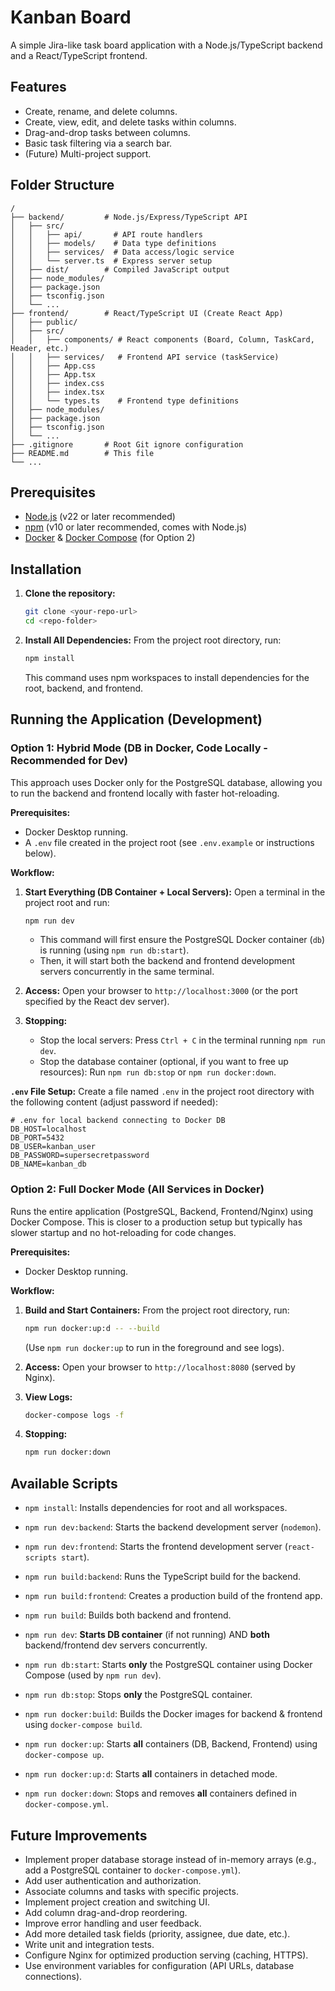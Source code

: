 # Kanban Board

A simple Jira-like task board application with a Node.js/TypeScript backend and a React/TypeScript frontend.

## Features

*   Create, rename, and delete columns.
*   Create, view, edit, and delete tasks within columns.
*   Drag-and-drop tasks between columns.
*   Basic task filtering via a search bar.
*   (Future) Multi-project support.

## Folder Structure

```
/
├── backend/         # Node.js/Express/TypeScript API
│   ├── src/
│   │   ├── api/       # API route handlers
│   │   ├── models/    # Data type definitions
│   │   ├── services/  # Data access/logic service
│   │   └── server.ts  # Express server setup
│   ├── dist/        # Compiled JavaScript output
│   ├── node_modules/
│   ├── package.json
│   ├── tsconfig.json
│   └── ...
├── frontend/        # React/TypeScript UI (Create React App)
│   ├── public/
│   ├── src/
│   │   ├── components/ # React components (Board, Column, TaskCard, Header, etc.)
│   │   ├── services/   # Frontend API service (taskService)
│   │   ├── App.css
│   │   ├── App.tsx
│   │   ├── index.css
│   │   ├── index.tsx
│   │   └── types.ts    # Frontend type definitions
│   ├── node_modules/
│   ├── package.json
│   ├── tsconfig.json
│   └── ...
├── .gitignore       # Root Git ignore configuration
├── README.md        # This file
└── ...
```

## Prerequisites

*   [Node.js](https://nodejs.org/) (v22 or later recommended)
*   [npm](https://www.npmjs.com/) (v10 or later recommended, comes with Node.js)
*   [Docker](https://www.docker.com/) & [Docker Compose](https://docs.docker.com/compose/) (for Option 2)

## Installation

1.  **Clone the repository:**
    ```bash
    git clone <your-repo-url>
    cd <repo-folder>
    ```

2.  **Install All Dependencies:**
    From the project root directory, run:
    ```bash
    npm install
    ```
    This command uses npm workspaces to install dependencies for the root, backend, and frontend.

## Running the Application (Development)

### Option 1: Hybrid Mode (DB in Docker, Code Locally - Recommended for Dev)

This approach uses Docker only for the PostgreSQL database, allowing you to run the backend and frontend locally with faster hot-reloading.

**Prerequisites:**
*   Docker Desktop running.
*   A `.env` file created in the project root (see `.env.example` or instructions below).

**Workflow:**

1.  **Start Everything (DB Container + Local Servers):**
    Open a terminal in the project root and run:
    ```bash
    npm run dev
    ```
    *   This command will first ensure the PostgreSQL Docker container (`db`) is running (using `npm run db:start`).
    *   Then, it will start both the backend and frontend development servers concurrently in the same terminal.

2.  **Access:** Open your browser to `http://localhost:3000` (or the port specified by the React dev server).

3.  **Stopping:** 
    *   Stop the local servers: Press `Ctrl + C` in the terminal running `npm run dev`.
    *   Stop the database container (optional, if you want to free up resources): Run `npm run db:stop` or `npm run docker:down`.

**`.env` File Setup:**
Create a file named `.env` in the project root directory with the following content (adjust password if needed):
```dotenv
# .env for local backend connecting to Docker DB
DB_HOST=localhost
DB_PORT=5432
DB_USER=kanban_user
DB_PASSWORD=supersecretpassword
DB_NAME=kanban_db
```

### Option 2: Full Docker Mode (All Services in Docker)

Runs the entire application (PostgreSQL, Backend, Frontend/Nginx) using Docker Compose. This is closer to a production setup but typically has slower startup and no hot-reloading for code changes.

**Prerequisites:**
*   Docker Desktop running.

**Workflow:**

1.  **Build and Start Containers:**
    From the project root directory, run:
    ```bash
    npm run docker:up:d -- --build
    ```
    (Use `npm run docker:up` to run in the foreground and see logs).

2.  **Access:** Open your browser to `http://localhost:8080` (served by Nginx).

3.  **View Logs:**
    ```bash
    docker-compose logs -f 
    ```

4.  **Stopping:**
    ```bash
    npm run docker:down
    ```

## Available Scripts

*   `npm install`: Installs dependencies for root and all workspaces.
*   `npm run dev:backend`: Starts the backend development server (`nodemon`).
*   `npm run dev:frontend`: Starts the frontend development server (`react-scripts start`).
*   `npm run build:backend`: Runs the TypeScript build for the backend.
*   `npm run build:frontend`: Creates a production build of the frontend app.
*   `npm run build`: Builds both backend and frontend.
*   `npm run dev`: **Starts DB container** (if not running) AND **both** backend/frontend dev servers concurrently.

*   `npm run db:start`: Starts **only** the PostgreSQL container using Docker Compose (used by `npm run dev`).
*   `npm run db:stop`: Stops **only** the PostgreSQL container.

*   `npm run docker:build`: Builds the Docker images for backend & frontend using `docker-compose build`.
*   `npm run docker:up`: Starts **all** containers (DB, Backend, Frontend) using `docker-compose up`.
*   `npm run docker:up:d`: Starts **all** containers in detached mode.
*   `npm run docker:down`: Stops and removes **all** containers defined in `docker-compose.yml`.

## Future Improvements

*   Implement proper database storage instead of in-memory arrays (e.g., add a PostgreSQL container to `docker-compose.yml`).
*   Add user authentication and authorization.
*   Associate columns and tasks with specific projects.
*   Implement project creation and switching UI.
*   Add column drag-and-drop reordering.
*   Improve error handling and user feedback.
*   Add more detailed task fields (priority, assignee, due date, etc.).
*   Write unit and integration tests.
*   Configure Nginx for optimized production serving (caching, HTTPS).
*   Use environment variables for configuration (API URLs, database connections). 